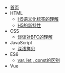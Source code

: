 - [首页](/)
- HTML
    - [H5语义化标签的理解](/HTML/语义化标签的理解.md)
    - [H5的新特性](/HTML/H5的新特性.md)
- CSS
    - [谈谈对BFC的理解](/CSS/BFC.md)
- JavaScript
    - [深浅拷贝](/JavaScript/深浅拷贝.md)
- ES6
    - [var, let , const的区别](/ES6/var-let-const的区别.md)
- Vue